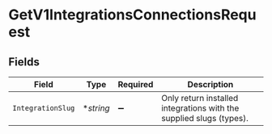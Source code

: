 # GetV1IntegrationsConnectionsRequest


## Fields

| Field                                                               | Type                                                                | Required                                                            | Description                                                         |
| ------------------------------------------------------------------- | ------------------------------------------------------------------- | ------------------------------------------------------------------- | ------------------------------------------------------------------- |
| `IntegrationSlug`                                                   | **string*                                                           | :heavy_minus_sign:                                                  | Only return installed integrations with the supplied slugs (types). |